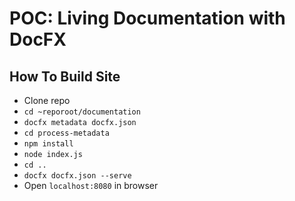 # POC: Living Documentation with DocFX

## How To Build Site

* Clone repo
* `cd ~reporoot/documentation`
* `docfx metadata docfx.json`
* `cd process-metadata`
* `npm install`
* `node index.js`
* `cd ..`
* `docfx docfx.json --serve`
* Open `localhost:8080` in browser